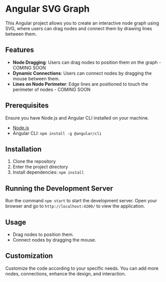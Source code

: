 # Angular SVG Graph

This Angular project allows you to create an interactive node graph using SVG, where users can drag nodes and connect them by drawing lines between them.

## Features

- **Node Dragging**: Users can drag nodes to position them on the graph - COMING SOON
- **Dynamic Connections**: Users can connect nodes by dragging the mouse between them.
- **Lines on Node Perimeter**: Edge lines are positioned to touch the perimeter of nodes - COMING SOON

## Prerequisites

Ensure you have Node.js and Angular CLI installed on your machine.

- [Node.js](https://nodejs.org/)
- Angular CLI: `npm install -g @angular/cli`

## Installation

1. Clone the repository
2. Enter the project directory
3. Install dependencies: `npm install`

## Running the Development Server

Run the command `npm start` to start the development server. Open your browser and go to `http://localhost:4200/` to view the application.

## Usage

- Drag nodes to position them.
- Connect nodes by dragging the mouse.

## Customization

Customize the code according to your specific needs. You can add more nodes, connections, enhance the design, and interaction.
